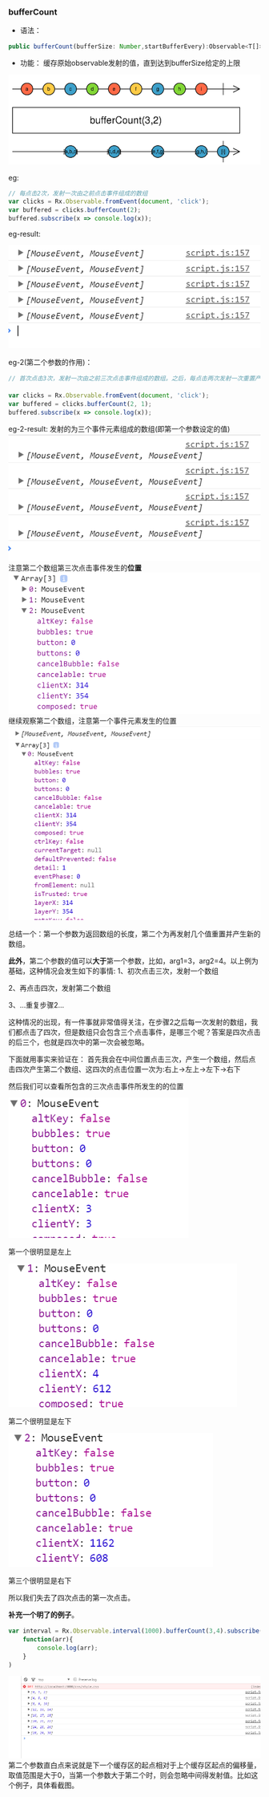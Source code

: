 ### bufferCount

- 语法：

```ts
public bufferCount(bufferSize: Number,startBufferEvery):Observable<T[]>
```

- 功能：
缓存原始observable发射的值，直到达到bufferSize给定的上限

![](/assets/bufferCount.png)

eg:

```js
// 每点击2次，发射一次由之前点击事件组成的数组
var clicks = Rx.Observable.fromEvent(document, 'click');
var buffered = clicks.bufferCount(2);
buffered.subscribe(x => console.log(x));
```

eg-result:

![](/assets/bufferCount-result.png)

eg-2(第二个参数的作用)：

```js
// 首次点击3次，发射一次由之前三次点击事件组成的数组。之后，每点击两次发射一次重置产生新数组，新数组的长度为3，第一个元素为上次发射数组的最后一个元素，后两个元素为本次2次点击事件。具体看结果截图，注意观察点击事件发生的**位置**。

var clicks = Rx.Observable.fromEvent(document, 'click');
var buffered = clicks.bufferCount(2, 1);
buffered.subscribe(x => console.log(x));
```
eg-2-result:
发射的为三个事件元素组成的数组(即第一个参数设定的值)
![](/assets/bufferCount-result2-1.png)
注意第二个数组第三次点击事件发生的**位置**
![](/assets/bufferCount-result2-2.png)
继续观察第二个数组，注意第一个事件元素发生的位置
![](/assets/bufferCount-result2-3.png)

总结一个：第一个参数为返回数组的长度，第二个为再发射几个值重置并产生新的数组。

**此外**，第二个参数的值可以**大于**第一个参数，比如，arg1=3，arg2=4。以上例为基础，这种情况会发生如下的事情:
1、初次点击三次，发射一个数组

2、再点击四次，发射第二个数组

3、...重复步骤2...

这种情况的出现，有一件事就非常值得关注，在步骤2之后每一次发射的数组，我们都点击了四次，但是数组只会包含三个点击事件，是哪三个呢？答案是四次点击的后三个，也就是四次中的第一次会被忽略。

下面就用事实来验证在：
首先我会在中间位置点击三次，产生一个数组，然后点击四次产生第二个数组、这四次的点击位置一次为:右上->左上->左下->右下

然后我们可以查看所包含的三次点击事件所发生的的位置

![](/assets/buffer-result2-9.png)

第一个很明显是左上

![](/assets/bufferCount-result2-8.png)

第二个很明显是左下

![](/assets/bufferCount-result2-7.png)

第三个很明显是右下

所以我们失去了四次点击的第一次点击。



**补充一个明了的例子**。
```js
var interval = Rx.Observable.interval(1000).bufferCount(3,4).subscribe(
    function(arr){
        console.log(arr);
    }
)
```
![](/assets/bufferCountAdd.png)
第二个参数直白点来说就是下一个缓存区的起点相对于上个缓存区起点的偏移量，取值范围是大于0，当第一个参数大于第二个时，则会忽略中间得发射值。比如这个例子，具体看截图。




